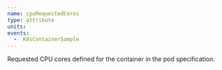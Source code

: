 ```yaml
---
name: cpuRequestedCores
type: attribute
units:
events:
  -  K8sContainerSample
---
```


Requested CPU cores defined for the container in the pod specification.